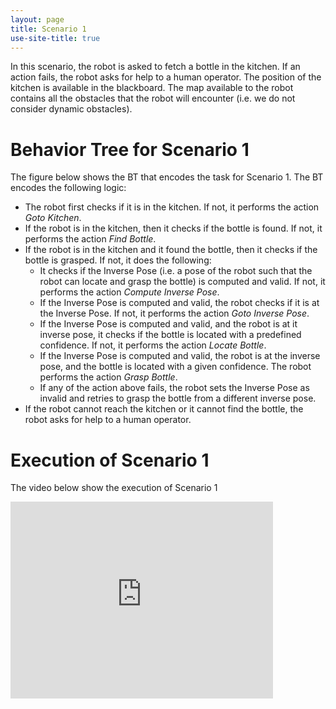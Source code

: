 ```yaml
---
layout: page
title: Scenario 1
use-site-title: true
---
```




In this scenario, the robot is asked to fetch a bottle in the kitchen. 
If an action fails, the robot asks for help to a human operator. 
The position of the kitchen is available in the blackboard. 
The map available to the robot contains all the obstacles that the robot will encounter
 (i.e. we do not consider dynamic obstacles).
 
 
# Behavior Tree for Scenario 1
The figure below shows the BT that encodes the task for Scenario 1. The BT encodes the following logic:
 

- The robot first checks if it is in the kitchen. If not, it performs the action _Goto Kitchen_.
- If the robot is in the kitchen, then it checks if the bottle is found. If not, it performs the action _Find Bottle_.
- If the robot is in the kitchen and it found the bottle, then it checks if the bottle is grasped. If not, it does the following:
  - It checks if the Inverse Pose (i.e. a pose of the robot such that the robot can locate and grasp the bottle) is computed and valid. If not, it performs the action _Compute Inverse Pose_.
  - If the Inverse Pose is computed and valid, the robot checks if it is at the Inverse Pose. If not, it performs the action _Goto Inverse Pose_.
  - If the Inverse Pose is computed and valid, and the robot is at it inverse pose, it checks if the bottle is located with a predefined confidence. If not, it performs the action _Locate Bottle_.
  - If the Inverse Pose is computed and valid, the robot is at the inverse pose, and the bottle is located with a given confidence. The robot performs the action _Grasp Bottle_.
  - If any of the action above fails, the robot sets the Inverse Pose as invalid and retries to grasp the bottle from a different inverse pose.
- If the robot cannot reach the kitchen or it cannot find the bottle, the robot asks for help to a human operator.

# Execution of Scenario 1

The video below show the execution of Scenario 1

<iframe width="420" height="315" src="http://www.youtube.com/embed/-b7TeRX1uzoc" frameborder="0" allowfullscreen></iframe>



